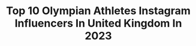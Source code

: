 ---
title: Top 10 Olympian Athletes Instagram Influencers In United Kingdom In 2023
description: >-
  Find top olympian athletes Instagram influencers in United Kingdom in 2023. Most popular hashtags: #athlete #running #fitness.
platform: Instagram
hits: 20
text_top: Identify the most popular Instagram influencers on inBeat.
text_bottom: Our platform holds 20 Instagram influencers like this in United Kingdom for you to pitch.
profiles:
  - username: "alannakennedy"
    fullname: >-
      Alanna Kennedy
    bio: >-
      Olympian 🇦🇺 @nike Athlete Sydney/ London📍
    location: "United Kingdom"
    followers: 79778
    engagement: 724
    commentsToLikes: 0.006540
    id: ck5c4nnl41q1r0i11kcdnozt1
    verified: true
    hashtags: "#together"
  - username: "caitlinfoord"
    fullname: >-
      Caitlin Foord
    bio: >-
      🏡 Australia 📍London 🇬🇧 🇦🇺 @matildas #9 🔴⚪️ @arsenalwfc #19 x2 Olympian 💫 Nike Athlete Management 📧👇🏽
    location: "United Kingdom"
    followers: 73980
    engagement: 977
    commentsToLikes: 0.006531
    id: ck5hphnovrdlq0i114qcn9nwz
    verified: true
    hashtags: "#coyg, #daznuwcl, #withmoreeyes, #tokyo2020"
  - username: "kevans26"
    fullname: >-
      Kyle Evans
    bio: >-
      2018 European Champion. 2016 Rio Olympian. 2012 London Olympic reserve athlete. Enquiries: Jonny@360fizz.com
    location: "United Kingdom"
    followers: 16831
    engagement: 476
    commentsToLikes: 0.002317
    id: ck5bvbtb3jcun0i11etpumj5i
    verified: true
    hashtags: "#211, #150, #ckcontractors, #tbt"
  - username: "micamcneill"
    fullname: >-
      MicaMcNeill
    bio: >-
      Newcastle📍 GB bobsleigh athlete 🇬🇧 Junior World Champion🥇 Winter Olympian 🇰🇷 ✨ Supported by DHL ✨ @10xathleticusa ✨ @noccouk ✨ @bobsleigh.girls
    location: "United Kingdom"
    followers: 16247
    engagement: 388
    commentsToLikes: 0.038592
    id: ck8t3tcd84f5f0j78f9qgokk8
    verified: true
    hashtags: "#bobsleigh, #fireonice, #gymlife, #lifting"
  - username: "roarfitnessgirl"
    fullname: >-
      Sarah Lindsay
    bio: >-
      •3x Olympian •Owner @roarfitnessldn gyms 🇬🇧 🇦🇪 •Founder @roarclasses •Sports Pundit @bbc •Personal Trainer •Nutrition coach •Public Speaker
    location: "United Kingdom"
    followers: 90402
    engagement: 117
    commentsToLikes: 0.083805
    id: ck5px3kjrpxhe0i11y2wwn406
    verified: true
    hashtags: "#positivemindset, #personaltrainer, #fitness, #dubai"
  - username: "moonieckm"
    fullname: >-
      Moonie Chu 朱嘉望
    bio: >-
      Athlete | OOTD | Beauty | Girl Talk 🇭🇰HK Team Fencer 🌟Tokyo 2020 Olympian 🥉Asian Games Medalist 2014 & 2018 💌 Job enquiries: moonieckmjobs@gmail.com
    location: "United Kingdom"
    followers: 129411
    engagement: 511
    commentsToLikes: 0.014637
    id: ckap3g2tc2v4q0i78x2u9n98y
    verified: false
    hashtags: "#hkootd, #summerootd, #tokyoolympics, #travelhk"
  - username: "eilishmccolgan"
    fullname: >-
      Eilish McColgan
    bio: >-
      Scottish 5000m runner. Double Olympian Travelling the world to run in circles🌎 European Medalist @asicseurope Head coach at @teamrunningmadeeasy
    location: "United Kingdom"
    followers: 81192
    engagement: 460
    commentsToLikes: 0.024346
    id: ck0w0ifmred2g0i19se7sj5v4
    verified: true
    hashtags: "#run, #running, #trackandfield, #training"
  - username: "callumrhawkins"
    fullname: >-
      Callum Hawkins
    bio: >-
      New Balance athlete Scottish Marathon (2:08.14)& Half Marathon (60:00) record holder Olympian
    location: "United Kingdom"
    followers: 25899
    engagement: 1309
    commentsToLikes: 0.011719
    id: ck55l3ylx0p5x0i11c3kh25cm
    verified: false
    hashtags: "#nbrunning, #runnersofinstagram, #garmin, #running"
  - username: "shanazereade"
    fullname: >-
      Shanaze Reade
    bio: >-
      🇬🇧 2 x Olympic Athlete 🥇 7 x BMX & Track World Champion ✉️ Enquiries: Jim@offlimitsentertainment.com 🌈
    location: "United Kingdom"
    followers: 17723
    engagement: 531
    commentsToLikes: 0.026584
    id: ck15rjg4m87vp0i19q00x9jzr
    verified: false
    hashtags: "#sunshine, #olympian, #strongnotskinny, #worldchampion"
  - username: "natalyacoyle"
    fullname: >-
      Natalya Coyle
    bio: >-
      🇮🇪 Olympian - 9th in London - 6th in Rio. Multiple world medalist @insideindeed @libertyirl ambassador Any questions just ask ⬇️ @navybluesports
    location: "United Kingdom"
    followers: 5559
    engagement: 614
    commentsToLikes: 0.016554
    id: ck6017cf8ezcm0i1426oeijr0
    verified: true
    hashtags: "#olympics, #tokyo, #scherma, #fencing"
---